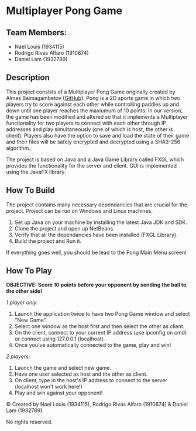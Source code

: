 # Multiplayer Pong Game

## Team Members:

- Nael Louis (1934115)
- Rodrigo Rivas Alfaro (1910674)
- Daniel Lam (1932789)

## Description

This project consists of a Multiplayer Pong Game originally created by Almas Baimagambetov ([GitHub](https://github.com/AlmasB)). Pong is a 2D sports game in which two players try to score against each other while controlling paddles up and down until one player reaches the maxiumum of 10 points. In our version, the game has been modified and altered so that it implements a Multiplayer functionality for two players to connect with each other through IP addresses and play simultaneously (one of which is host, the other is client). Players also have the option to save and load the state of their game and their files will be safely encrypted and decrypted using a SHA3-256 algorithm.

The project is based on Java and a Java Game Library called FXGL which provides the functionality for the server and client. GUI is implemented using the JavaFX library.

## How To Build

The project contains many necessary dependancies that are crucial for the project. Project can be run on Windows and Linux machines.

1. Set up Java on your machine by installing the latest Java JDK and SDK. 
2. Clone the project and open up NetBeans.
3. Verify that all the dependancies have been installed (FXGL Library).
4. Build the project and Run it.

If everything goes well, you should be lead to the Pong Main Menu screen!

## How To Play

**OBJECTIVE: Score 10 points before your opponent by sending the ball to the other side!**

_1 player only:_

1. Launch the application twice to have two Pong Game window and select "New Game".
2. Select one window as the host first and then select the other as client.
3. On the client, connect to your current IP address (use ipconfig on cmd) or connect using 127.0.0.1 (localhost).
4. Once you've automatically connected to the game, play and win!

_2 players:_

1. Launch the game and select new game. 
2. Have one user selected as host and the other as client.
3. On client, type in the host's IP address to connect to the server (localhost won't work here!)
4. Play and win against your opponent!

© Created by Nael Louis (1934115), Rodrigo Rivas Alfaro (1910674) & Daniel Lam (1932789).

No rights reserved.

